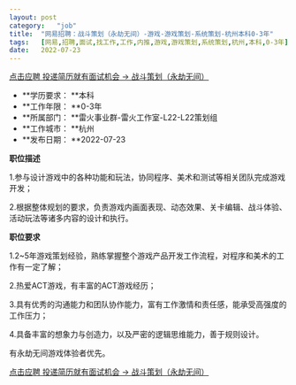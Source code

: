 ```yaml
---
layout:	post
category:	"job"
title:	"网易招聘：战斗策划（永劫无间）-游戏-游戏策划-系统策划-杭州本科0-3年"
tags:	[网易,招聘,面试,找工作,工作,内推,游戏,游戏策划,系统策划,杭州,本科,0-3年]
date:	2022-07-23
---
```


[点击应聘 投递简历就有面试机会 ->  战斗策划（永劫无间）](http://mobile.bole.netease.com/bole/boleDetail?id=39042&employeeId=346f03c3cda5f04c&key=all)



- **学历要求： **本科
- **工作年限： **0-3年
- **所属部门： **雷火事业群-雷火工作室-L22-L22策划组
- **工作城市： **杭州
- **发布日期： **2022-07-23



**职位描述**

1.参与设计游戏中的各种功能和玩法，协同程序、美术和测试等相关团队完成游戏开发；

2.根据整体规划的要求，负责游戏内画面表现、动态效果、关卡编辑、战斗体验、活动玩法等诸多内容的设计和执行。



**职位要求**

1.2~5年游戏策划经验，熟练掌握整个游戏产品开发工作流程，对程序和美术的工作有一定了解；

2.热爱ACT游戏，有丰富的ACT游戏经历；

3.具有优秀的沟通能力和团队协作能力，富有工作激情和责任感，能承受高强度的工作压力；

4.具备丰富的想象力与创造力，以及严密的逻辑思维能力，善于规则设计。

有永劫无间游戏体验者优先。



[点击应聘 投递简历就有面试机会 ->  战斗策划（永劫无间）](http://mobile.bole.netease.com/bole/boleDetail?id=39042&employeeId=346f03c3cda5f04c&key=all)